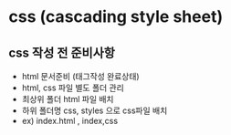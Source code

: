 # css (cascading style sheet)
## css 작성 전 준비사항
* html 문서준비 (태그작성 완료상태)
* html, css 파일 별도 폴더 관리
* 최상위 폴더 html 파일 배치
* 하위 폴더명 css, styles 으로 css파일 배치
* ex) index.html , index,css